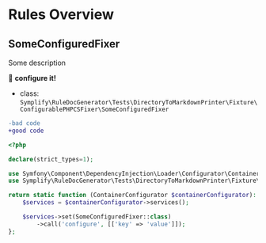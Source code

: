 # Rules Overview

## SomeConfiguredFixer

Some description

:wrench: **configure it!**

- class: `Symplify\RuleDocGenerator\Tests\DirectoryToMarkdownPrinter\Fixture\ConfigurablePHPCSFixer\SomeConfiguredFixer`

```diff
-bad code
+good code
```

```php
<?php

declare(strict_types=1);

use Symfony\Component\DependencyInjection\Loader\Configurator\ContainerConfigurator;
use Symplify\RuleDocGenerator\Tests\DirectoryToMarkdownPrinter\Fixture\ConfigurablePHPCSFixer\SomeConfiguredFixer;

return static function (ContainerConfigurator $containerConfigurator): void {
    $services = $containerConfigurator->services();

    $services->set(SomeConfiguredFixer::class)
        ->call('configure', [['key' => 'value']]);
};
```

<br>
